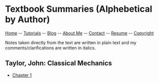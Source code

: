 # Textbook Summaries (Alphebetical by Author)

[Home](../README.md) -- [Tutorials](README.md) -- [Blog](../Blog/README.md) -- [About Me](../aboutme.md) -- [Contact](../contactme.md) -- [Resume](../Resume.pdf) -- [Copyright](../copyright.md)

Notes taken directly from the text are written in plain text and my comments/clarifications are written in italics.

## Taylor, John: Classical Mechanics
* [Chapter 1](Taylor_CM/1.md)
